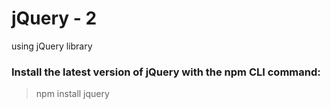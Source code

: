 # jQuery - 2

using jQuery library

### Install the latest version of jQuery with the npm CLI command:
> npm install jquery